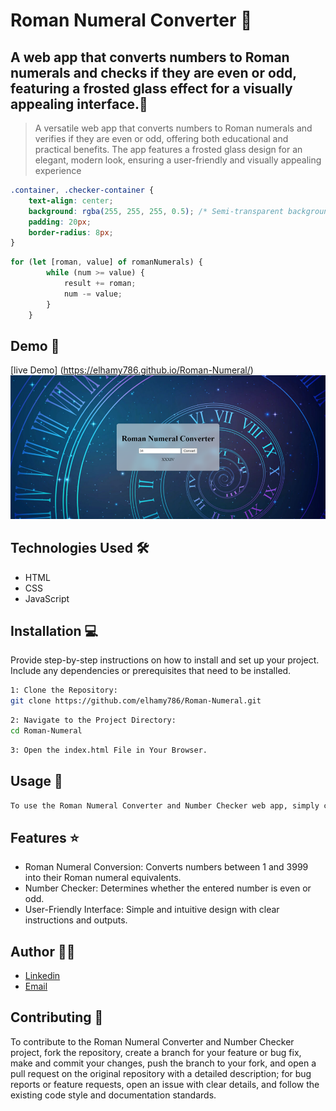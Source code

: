 # Roman Numeral Converter 🚀

## A web app that converts numbers to Roman numerals and checks if they are even or odd, featuring a frosted glass effect for a visually appealing interface.📝

> A versatile web app that converts numbers to Roman numerals and verifies if they are even or odd, offering both educational and practical benefits. The app features a frosted glass design for an elegant, modern look, ensuring a user-friendly and visually appealing experience

```css
.container, .checker-container {
    text-align: center;
    background: rgba(255, 255, 255, 0.5); /* Semi-transparent background */
    padding: 20px;
    border-radius: 8px;
}
```
```javascript
for (let [roman, value] of romanNumerals) {
        while (num >= value) {
            result += roman;
            num -= value;
        }
    }
```

## Demo 📸
[live Demo] (https://elhamy786.github.io/Roman-Numeral/)
![Screenshot](./Picture1.png)

## Technologies Used 🛠️
- HTML
- CSS
- JavaScript

## Installation 💻

Provide step-by-step instructions on how to install and set up your project. Include any dependencies or prerequisites that need to be installed.

```bash
1: Clone the Repository:
git clone https://github.com/elhamy786/Roman-Numeral.git
```

```bash
2: Navigate to the Project Directory:
cd Roman-Numeral
```

```bash
3: Open the index.html File in Your Browser.
```

## Usage 🎯

```bash
To use the Roman Numeral Converter and Number Checker web app, simply clone the repository, open index.html in your browser, enter a number in the input field, and click "Convert" to see the Roman numeral and whether the number is even or odd, with a visually appealing frosted glass effect applied through styles.css and functionality provided by script.js.
```

## Features ⭐

- Roman Numeral Conversion: Converts numbers between 1 and 3999 into their Roman numeral equivalents.
- Number Checker: Determines whether the entered number is even or odd.
- User-Friendly Interface: Simple and intuitive design with clear instructions and outputs.

## Author 👩‍💻
- [Linkedin](https://www.linkedin.com/in/elham-afzali-05326130b?utm_source=share&utm_campaign=share_via&utm_content=profile&utm_medium=ios_app)
- [Email](elham.afzali1383@gmail.com)

## Contributing 🤝
To contribute to the Roman Numeral Converter and Number Checker project, fork the repository, create a branch for your feature or bug fix, make and commit your changes, push the branch to your fork, and open a pull request on the original repository with a detailed description; for bug reports or feature requests, open an issue with clear details, and follow the existing code style and documentation standards.